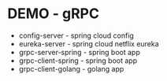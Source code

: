 # DEMO - gRPC

* config-server - spring cloud config
* eureka-server - spring cloud netflix eureka
* grpc-server-spring - spring boot app
* grpc-client-spring - spring boot app
* grpc-client-golang - golang app
